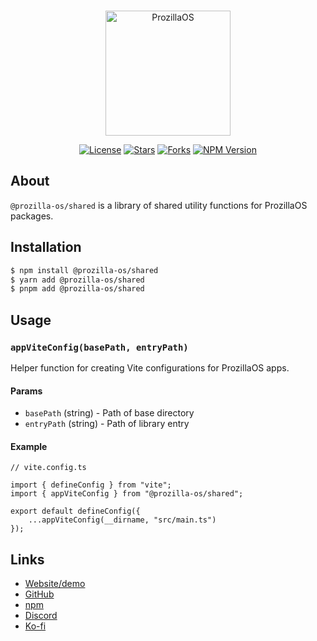 <div align="center">
  <br />
  <p>
    <a href="https://os.prozilla.dev/"><img src="https://os.prozilla.dev/assets/logo.svg?v=2" height="200" alt="ProzillaOS" /></a>
  </p>
  <p>
    <a href="https://github.com/prozilla-os/ProzillaOS/blob/main/LICENSE.md"><img alt="License" src="https://img.shields.io/github/license/Prozilla/ProzillaOS?style=flat-square&color=FF4D5B&label=License"></a>
    <a href="https://github.com/prozilla-os/ProzillaOS"><img alt="Stars" src="https://img.shields.io/github/stars/Prozilla/ProzillaOS?style=flat-square&color=FED24C&label=%E2%AD%90"></a>
    <a href="https://github.com/prozilla-os/ProzillaOS"><img alt="Forks" src="https://img.shields.io/github/forks/Prozilla/ProzillaOS?style=flat-square&color=4D9CFF&label=Forks&logo=github"></a>
    <a href="https://www.npmjs.com/package/prozilla-os"><img alt="NPM Version" src="https://img.shields.io/npm/v/prozilla-os?logo=npm&style=flat-square&label=prozilla-os&color=FF4D5B"></a>
  </p>
</div>

## About 

`@prozilla-os/shared` is a library of shared utility functions for ProzillaOS packages.

## Installation

```sh
$ npm install @prozilla-os/shared
$ yarn add @prozilla-os/shared
$ pnpm add @prozilla-os/shared
```

## Usage

### `appViteConfig(basePath, entryPath)`

Helper function for creating Vite configurations for ProzillaOS apps.

#### Params

- `basePath` (string) - Path of base directory
- `entryPath` (string) - Path of library entry

#### Example
```tsx
// vite.config.ts

import { defineConfig } from "vite";
import { appViteConfig } from "@prozilla-os/shared";

export default defineConfig({
	...appViteConfig(__dirname, "src/main.ts")
});
```

## Links

- [Website/demo][website]
- [GitHub][github]
- [npm][npm]
- [Discord][discord]
- [Ko-fi][ko-fi]

[website]: https://os.prozilla.dev/
[github]: https://github.com/prozilla-os/ProzillaOS/tree/convert-to-monorepo/packages/shared
[npm]: https://www.npmjs.com/package/@prozilla-os/shared
[discord]: https://discord.gg/JwbyQP4tdz
[ko-fi]: https://ko-fi.com/prozilla